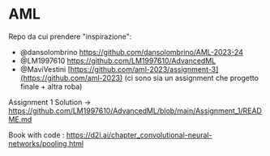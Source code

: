 # AML

Repo da cui prendere "inspirazione":
- @dansolombrino https://github.com/dansolombrino/AML-2023-24
- @LM1997610 https://github.com/LM1997610/AdvancedML
- @MaviVestini [https://github.com/aml-2023/assignment-3](https://github.com/aml-2023)
(ci sono sia un assignment che progetto finale + altra roba)

Assignment 1 Solution -> https://github.com/LM1997610/AdvancedML/blob/main/Assignment_1/README.md

Book with code : https://d2l.ai/chapter_convolutional-neural-networks/pooling.html
